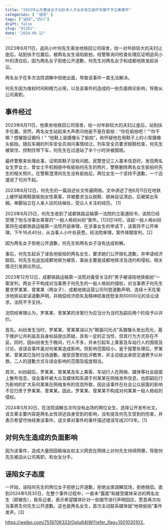 ```yaml
---
title: "2023年山东曹县女子出轨多人子女非亲生破坏军婚不予立案事件"
categories: [ "诬陷" ]
tags: ["诬陷","四川"]
draft: false
slug: "01261"
date: "2024-06-12"
---
```


2023年6月11日，追风小叶何先生乘坐地铁回公司宿舍，给一对年龄较大的夫妇让座后，站到扶手位置后，被两名女生诬陷偷拍，经警察询问检查处理后证明追风小叶的清白后，因为两名女子拒绝公开道歉，何先生对两名女子和成都地铁发起诉讼。

两名女子在多次法院调解中拒绝出面，导致该事件一直无法解决。

何先生因为维权时间和精力占用，以及该事件的造成的一些负面舆论影响，导致从公司离职。

## 事件经过
2023年6月11日，他乘坐地铁回公司宿舍，给一对年龄较大的夫妇让座后，站到扶手位置。突然，两名女生站起来大声质问他是不是在偷拍：“你在偷拍吧！”“你干嘛？想摧毁证据吗！” “他鞋上装摄像头了偷拍”，称怀疑他在用鞋子上的小型摄像头偷拍。随后车厢的列车安全员询问事情经过，列车安全员要求脱鞋检查，何先生被架住、控制住带下车，何先生在过道站了半个小时并被围观。

最终警察来处理此事，证明其鞋子没有问题。民警登记三人基本信息时，发现两名女生罗女士、曾女士手机相册中有偷拍何先生的照片，警察删除两名女生偷拍何先生的相关照片。在警察澄清何先生没有偷拍后，两位女生一个坚持不道歉，一个迅速说了句对不起。


2023年6月12日，何先生的一篇自述长文传遍网络。文中讲述了他6月11日在地铁上被怀疑用鞋面偷拍女性乘客，并被要求当众脱鞋、脱袜自证清白，后被架出车厢，单脚站立在人来人往的扶梯处，受众人关注的经历。 [1]


2023年8月25日，何先生收到了成都铁路运输第一法院的立案通知书，该院已经受理了他与涉事女乘客的“一般人格权纠纷”案件。[1]3日14时，该起一般人格纠纷案将在成都铁路运输第一法院开庭审理，在涉事女生的申请下，该案将不公开审理。下午16点40分，从当事人小叶处获悉，经法院审理，案件择期宣判。[2]

因为两名女子拒绝公开道歉，何先生和两名女子没有达成和解。

事后，何先生起诉了诬告他偷拍的两名女生，要求她们公开赔礼道歉，并申请经济赔偿。何先生也追加成都地铁为被告，事由主要是成都地铁涉及违约和侵权。相关情况引发舆论热议。

2023年12月12日，成都铁路运输第一法院对备受关注的“男子被诬陷地铁偷拍”一案宣判，两女子不构成对当事男子何先生的一般人格权的侵权，对当事男子何先生要求罗某某、曾某某（两女子）、成都地铁运营公司刊登道歉声明、连续十天在案涉地铁站宣读道歉声明，并赔偿经济损失及精神损害抚慰金共50000元的诉讼请求，法院不予支持。

法院经审理认为，罗某某、曾某某的涉案行为应当分为当时及嗣后两个阶段予以评价。

首先，纠纷发生当时，罗某某、曾某某误以为"鞋面闪光点"系摄像头发出亮光，基于维护公共利益及自身权益提出质疑，具有一定的正当性，但其行为方式存在不妥。同时，因纠纷发生于晚间，行人不多，并未引起车上乘客及车站行人的围观及讨论，该误会事件虽对何某某造成影响，但影响范围较小。鉴于报警处理后，罗某某、曾某其已及时当场道歉，接受民警的批评教育，并主动提出承担交通费予以补救，二人的道歉方式与误会影响的范围及程度相当。

其次，纠纷嗣后，罗某某、曾某某及车上乘客、车站行人在网络、媒体等社会层面上散布信息，误会事件被大众及媒体知系源于何某某在网络发布信息，也即嗣后行为影响的扩大系何某某在网络发布的信息所致，因此该事件在社会公众层面的影响不应归责于罗某某、曾某某。因此，罗某某、曾某某不构成对何某某一般人格权的侵权。

2024年5月30日，在法院调解五次均没有出场的两位女生，选择公开发布长文。该文章主要内容是两名女性讲述自身受到的影响，没有提及何先生受到的伤害，并表示希望尽快结束该事件。该文章对事件的事件描述错误写成2013年。[1]

## 对何先生造成的负面影响
因为该事件，造成大量田园极端女权主义网民在网络上对何先生持续网爆，导致何先生被迫从公司离职，和女友分手。

## 诬陷女子态度
一开始，诬陷何先生的两位女子拒绝公开道歉，拒绝出席调解现场，拒绝赔偿。直到2024年5月30日，在整个事件过程中，一直未“露面”和接受媒体采访的两名女生（即被告），联系记者，表示希望媒体针对一些细节进行声明回应，愿意再次向当事男生何先生公开道歉。这也是两名女生，首次主动联系媒体就“地铁偷拍”事件发声。[3]

 https://weibo.com/7519706333/OgIu64tWi?refer_flag=1001030103_